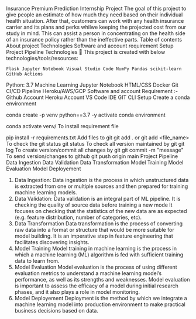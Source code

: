 Insurance Premium Prediction Internship Project
The goal of this project to give people an estimate of how much they need based on their individual health situation. 
After that, customers can work with any health insurance carrier and its plans and perks whilwe keeping the projected 
cost from our study in mind. This can assist a person in concentrating on the health side of an insurance policy 
rather than the ineffective parts.
Table of contents
About project
Technologies
Software and account requirement
Setup
Project Pipeline
Technologies 💙
This project is created with below technologies/tools/resources:

    Flask Jupyter Notebook Visual Studio Code NumPy Pandas scikit-learn GitHub Actions

Python: 3.7
Machine Learning
Jupyter Notebook
HTML/CSS
Docker
Git
CI/CD Pipeline
Heroku/AWS/GCP
Software and account Requirement :-
Github Account
Heroku Account
VS Code IDE
GIT CLI
Setup
Create a conda environment

conda create -p venv python==3.7 -y
activate conda environment

conda activate venv/
To install requirement file

pip install -r requirements.txt
Add files to git git add . or git add <file_name>
To check the git status git status
To check all version maintained by git git log
To create version/commit all changes by git git commit -m "message"
To send version/changes to github git push origin main
Project Pipeline
Data Ingestion
Data Validation
Data Transformation
Model Training
Model Evaluation
Model Deployement
1. Data Ingestion:
Data ingestion is the process in which unstructured data is extracted from one or multiple sources and then prepared for training machine learning models.
2. Data Validation:
Data validation is an integral part of ML pipeline. It is checking the quality of source data before training a new mode
It focuses on checking that the statistics of the new data are as expected (e.g. feature distribution, number of categories, etc).
3. Data Transformation
Data transformation is the process of converting raw data into a format or structure that would be more suitable for model building.
It is an imperative step in feature engineering that facilitates discovering insights.
4. Model Training
Model training in machine learning is the process in which a machine learning (ML) algorithm is fed with sufficient training data to learn from.
5. Model Evaluation
Model evaluation is the process of using different evaluation metrics to understand a machine learning model’s performance, as well as its strengths and weaknesses.
Model evaluation is important to assess the efficacy of a model during initial research phases, and it also plays a role in model monitoring.
6. Model Deployement
Deployment is the method by which we integrate a machine learning model into production environment to make practical business decisions based on data.

